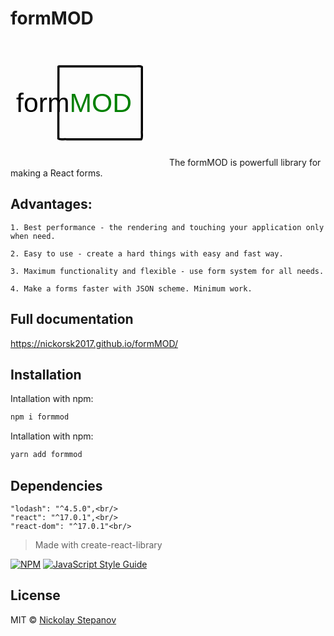 # formMOD
<svg xmlns:dc="http://purl.org/dc/elements/1.1/" xmlns:cc="http://creativecommons.org/ns#" xmlns:rdf="http://www.w3.org/1999/02/22-rdf-syntax-ns#" xmlns:svg="http://www.w3.org/2000/svg" xmlns="http://www.w3.org/2000/svg" xmlns:sodipodi="http://sodipodi.sourceforge.net/DTD/sodipodi-0.dtd" xmlns:inkscape="http://www.inkscape.org/namespaces/inkscape" width="250" height="200" viewBox="0 0 66.145831 52.916667" version="1.1" id="svg16" sodipodi:docname="formModLogo.svg" inkscape:version="1.0.1 (c497b03c, 2020-09-10)">
  <defs id="defs10"/>
  <sodipodi:namedview id="base" pagecolor="#ffffff" bordercolor="#666666" borderopacity="1.0" inkscape:pageopacity="0" inkscape:pageshadow="2" inkscape:zoom="1.4" inkscape:cx="87.158357" inkscape:cy="95.075623" inkscape:document-units="mm" inkscape:current-layer="layer1" inkscape:document-rotation="0" showgrid="false" units="px" inkscape:showpageshadow="false" showborder="true" inkscape:snap-page="true" inkscape:window-width="1328" inkscape:window-height="977" inkscape:window-x="378" inkscape:window-y="23" inkscape:window-maximized="0"/>
  <metadata id="metadata13">
    <rdf:RDF>
      <cc:Work rdf:about="">
        <dc:format>image/svg+xml</dc:format>
        <dc:type rdf:resource="http://purl.org/dc/dcmitype/StillImage"/>
        <dc:title/>
      </cc:Work>
    </rdf:RDF>
  </metadata>
  <g inkscape:groupmode="layer" id="layer2" inkscape:label="Layer 2">
    <rect style="fill:none;stroke-width:0.264583" id="rect23" width="47.841244" height="37.952274" x="24.321527" y="2.6726952"/>
    <path style="fill:none;stroke-width:1.01015" d="M 91.640411,9.7596613 C 91.060624,57.398739 91.557825,105.21571 91.391819,152.92314 c 4.45381,2.85616 11.833621,0.3597 17.362001,1.19955 54.54823,0 109.09647,0 163.64471,0 2.85616,-4.45381 0.3597,-11.83361 1.19955,-17.36199 0,-42.089694 0,-84.179383 0,-126.269073 -4.45381,-2.8561671 -11.83361,-0.3597 -17.36199,-1.1995558 -54.54824,0 -109.09648,0 -163.644715,0 l -0.906497,0.4457257 z" id="path25" transform="scale(0.26458333)"/>
    <path style="fill:none;stroke-width:1.01015" d="M 91.640411,9.7596613 C 91.060624,57.398739 91.557825,105.21571 91.391819,152.92314 c 4.45381,2.85616 11.833621,0.3597 17.362001,1.19955 54.54823,0 109.09647,0 163.64471,0 2.85616,-4.45381 0.3597,-11.83361 1.19955,-17.36199 0,-42.089694 0,-84.179383 0,-126.269073 -4.45381,-2.8561671 -11.83361,-0.3597 -17.36199,-1.1995558 -54.54824,0 -109.09648,0 -163.644715,0 l -0.906497,0.4457257 z" id="path27" transform="scale(0.26458333)"/>
    <path style="fill:none;stroke-width:1.01015" d="M 91.640411,9.7596613 C 91.060624,57.398739 91.557825,105.21571 91.391819,152.92314 c 4.45381,2.85616 11.833621,0.3597 17.362001,1.19955 54.54823,0 109.09647,0 163.64471,0 2.85616,-4.45381 0.3597,-11.83361 1.19955,-17.36199 0,-42.089694 0,-84.179383 0,-126.269073 -4.45381,-2.8561671 -11.83361,-0.3597 -17.36199,-1.1995558 -54.54824,0 -109.09648,0 -163.644715,0 l -0.906497,0.4457257 z" id="path29" transform="scale(0.26458333)"/>
    <path style="fill:none;stroke-width:1.01015" d="M 91.640411,9.7596613 C 91.060624,57.398739 91.557825,105.21571 91.391819,152.92314 c 4.45381,2.85616 11.833621,0.3597 17.362001,1.19955 54.54823,0 109.09647,0 163.64471,0 2.85616,-4.45381 0.3597,-11.83361 1.19955,-17.36199 0,-42.089694 0,-84.179383 0,-126.269073 -4.45381,-2.8561671 -11.83361,-0.3597 -17.36199,-1.1995558 -54.54824,0 -109.09648,0 -163.644715,0 l -0.906497,0.4457257 z" id="path31" transform="scale(0.26458333)"/>
    <path style="fill:none;stroke-width:1.01015" d="M 91.640411,9.7596613 C 91.060624,57.398739 91.557825,105.21571 91.391819,152.92314 c 4.45381,2.85616 11.833621,0.3597 17.362001,1.19955 54.54823,0 109.09647,0 163.64471,0 2.85616,-4.45381 0.3597,-11.83361 1.19955,-17.36199 0,-42.089694 0,-84.179383 0,-126.269073 -4.45381,-2.8561671 -11.83361,-0.3597 -17.36199,-1.1995558 -54.54824,0 -109.09648,0 -163.644715,0 l -0.906497,0.4457257 z" id="path33" transform="scale(0.26458333)"/>
    <path style="fill:none;stroke:#000000;stroke-width:0.911624;stroke-linecap:round;stroke-linejoin:round;stroke-miterlimit:4;stroke-dasharray:none;stroke-opacity:1" d="m 20.308651,10.926196 c -0.112521,10.160715 -0.01603,20.359375 -0.04824,30.53467 0.864367,0.609177 2.296593,0.07672 3.369505,0.255846 10.586367,0 21.172736,0 31.759105,0 0.554306,-0.949932 0.06981,-2.523935 0.232802,-3.703058 0,-8.977114 0,-17.954228 0,-26.931342 -0.864367,-0.609178 -2.296591,-0.07672 -3.369503,-0.255847 -10.586369,0 -21.172739,0 -31.759108,0 l -0.175926,0.09507 z" id="path35"/>
  </g>
  <g inkscape:label="Layer 1" inkscape:groupmode="layer" id="layer1">
    <text xml:space="preserve" style="font-size:11.2889px;line-height:1.25;font-family:sans-serif;stroke-width:0.264583;stroke-miterlimit:4;stroke-dasharray:none" x="2.4054265" y="30.201458" id="text20"><tspan sodipodi:role="line" id="tspan18" x="2.4054265" y="30.201458" style="font-style:normal;font-variant:normal;font-weight:normal;font-stretch:normal;font-size:11.2889px;font-family:Helvetica;-inkscape-font-specification:Helvetica;fill:#ffffff;stroke-width:0.264583;stroke-miterlimit:4;stroke-dasharray:none" dy="0" rotate="0 0 0 0 0 0 0 0 0"><tspan style="fill:#000000;fill-opacity:1" id="tspan894">for</tspan><tspan style="fill:#000000;fill-opacity:1;stroke-width:0.264583;stroke-miterlimit:4;stroke-dasharray:none" id="tspan874">m</tspan><tspan style="fill:#008000;fill-opacity:1" id="tspan965">MOD</tspan> </tspan></text>
  </g>
</svg>
The formMOD is powerfull library for making a React forms.

## Advantages:

    1. Best performance - the rendering and touching your application only when need.

    2. Easy to use - create a hard things with easy and fast way.

    3. Maximum functionality and flexible - use form system for all needs.
    
    4. Make a forms faster with JSON scheme. Minimum work.

## Full documentation

https://nickorsk2017.github.io/formMOD/

## Installation

Intallation with npm:
```bash
npm i formmod
```

Intallation with npm:
```bash
yarn add formmod
```
## Dependencies
    "lodash": "^4.5.0",<br/>
    "react": "^17.0.1",<br/>
    "react-dom": "^17.0.1"<br/>

> Made with create-react-library

[![NPM](https://img.shields.io/npm/v/formmod.svg)](https://www.npmjs.com/package/formmod) [![JavaScript Style Guide](https://img.shields.io/badge/code_style-standard-bright#54c270.svg)](https://standardjs.com)

## License

MIT © [Nickolay Stepanov](https://github.com/nickorsk2017)
